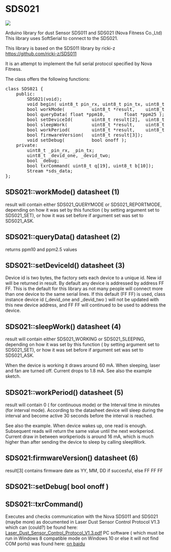 # SDS021  

<img src="http://peut.org/Airoflot.jpg" />

Arduino library for dust Sensor SDS011 and SDS021 (Nova Fitness Co.,Ltd)  
This library uses SoftSerial to connect to the SDS021.  

This library is based on the SDS011 library by ricki-z
<a href="https://github.com/ricki-z/SDS011">https://github.com/ricki-z/SDS011</a>

It is an attempt to implement the full serial protocol specified by Nova Fitness.


The class offers the following functions:

<pre>
class SDS021 {
	public:
		SDS021(void);
		void begin(	uint8_t pin_rx, uint8_t pin_tx, uint8_t devid_one = 0xFF, uint8_t devid_two = 0xFF );
		bool workMode( 			uint8_t *result, 	uint8_t mode = SDS021_REPORTMODE,	uint8_t set = SDS021_ASK );
		bool queryData( float *ppm10, 		float *ppm25 );
		bool setDeviceId( 		uint8_t result[2], 	uint8_t new_one, uint8_t new_two );
		bool sleepWork( 		uint8_t *result, 	uint8_t awake = SDS021_WORKING,uint8_t set = SDS021_ASK);
		bool workPeriod(		uint8_t *result, 	uint8_t minutes = 0,uint8_t set = SDS021_ASK);
		bool firmwareVersion( 	uint8_t result[3]);
		void setDebug( 			bool onoff );
	private:
		uint8_t _pin_rx, _pin_tx;
		uint8_t _devid_one, _devid_two;
		bool _debug;
		bool txrCommand( uint8_t q[19], uint8_t b[10]);
		Stream *sds_data;		
};
</pre>

 <h2>SDS021::workMode() datasheet (1)</h2>
 
 result will contain either SDS021_QUERYMODE or SDS021_REPORTMODE,
 depending on how it was set by this function ( by setting
 argument set to SDS021_SET), or how it was set before if argument
 set was set to SDS021_ASK.


 <h2>SDS021::queryData() datasheet (2)</h2>
 
 returns ppm10 and ppm2.5 values



 <h2>SDS021::setDeviceId() datasheet (3)</h2>
 
 Device id is two bytes, the factory sets each device to a unique id.
 New id will be returned in result. 
 By default any device is addressed by address FF FF. This is the default
 for this library as not many people will connect more than one device
 to the same serial lines. If this default (FF FF) is used, class instance
 device id (_devid_one and _devid_two ) will not be updated with this
 new device address, and FF FF will continued to be used to address the device.



<h2>SDS021::sleepWork() datasheet (4)</h2>
 
 result will contain either SDS021_WORKING or SDS021_SLEEPING,
 depending on how it was set by this function ( by setting
 argument set to SDS021_SET), or how it was set before if argument
 set was set to SDS021_ASK.
 
 When the device is working it draws around 60 mA. When sleeping,
 laser and fan are turned off. Current drops to 1.8 mA.
 See also the example sketch.

<h2>SDS021::workPeriod() datasheet (5)</h2>
 
 result will contain 0 ( for continuous mode) or the Interval
 time in minutes (for interval mode). According to the datasheet
 device will sleep during the interval and become active 30 seconds 
 before the interval is reached. 

 See also the example. When device wakes up, one read is enough.
 Subsequent reads will return the same value until the next workperiod.
 Current draw in between workperiods is around 16 mA, which is much higher
 than after sending the device to sleep by calling sleepWork.

<h2>SDS021:firmwareVersion() datasheet (6)</h2>

 result[3] contains firmware date as YY, MM, DD if succesful, 
 else FF FF FF 



<h2>SDS021::setDebug( bool onoff )</h2>



<h2>SDS021::txrCommand()</h2>
 
 Executes and checks communication with the Nova SDS011 and
 SDS021 (maybe more) as documented in 
 Laser Dust Sensor Control Protocol V1.3
 which can (could?) be found here: 
 <a href="https:cdn.sparkfun.com/assets/parts/1/2/2/7/5/Laser_Dust_Sensor_Control_Protocol_V1.3.pdf">Laser_Dust_Sensor_Control_Protocol_V1.3.pdf</a>
 PC software ( which must be run in Windows 8 compatible mode on Windows 10 or else it will not find COM ports)
 was found here:
 <a href="https:d11.baidupcs.com/file/c6eb943e8a08202bf5cd721f023ef8c3?bkt=p3-0000aa6552059697d82e4a8edeee9d287b81&xcode=c2be2503d99003e9627aa2a060c0e38f5487d123a70d3c03fbe59cdc8f3909f058443de5464f1e91&fid=2959855691-250528-662993853982798&time=1522405446&sign=FDTAXGERLQBHSKa-DCb740ccc5511e5e8fedcff06b081203-a27Ffwr9zL799nznmjWLNxTlUww%3D&to=d11&size=9536562&sta_dx=9536562&sta_cs=969&sta_ft=rar&sta_ct=6&sta_mt=5&fm2=MH%2CYangquan%2CAnywhere%2C%2Cnoord-holland%2Cany&vuk=282335&iv=0&newver=1&newfm=1&secfm=1&flow_ver=3&pkey=0000aa6552059697d82e4a8edeee9d287b81&sl=76480590&expires=8h&rt=sh&r=916169565&mlogid=8976280318308348179&vbdid=1848654031&fin=Laser+PM2.5+Sensor+Software+V1.88.rar&fn=Laser+PM2.5+Sensor+Software+V1.88.rar&rtype=1&dp-logid=8976280318308348179&dp-callid=0.1.1&hps=1&tsl=80&csl=80&csign=ZMLyV6T0L9zkkwFfMOo%2F4sxc4LA%3D&so=0&ut=6&uter=4&serv=0&uc=2759677928&ic=3656030823&ti=cdac69781712398020903087bfa8b4c16944a2effab9d69e305a5e1275657320&by=themis">
 on baidu</a>
 




